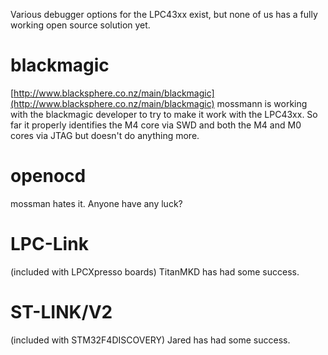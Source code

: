 Various debugger options for the LPC43xx exist, but none of us has a fully working open source solution yet.

# blackmagic
[http://www.blacksphere.co.nz/main/blackmagic](http://www.blacksphere.co.nz/main/blackmagic)
mossmann is working with the blackmagic developer to try to make it work with the LPC43xx. So far it properly identifies the M4 core via SWD and both the M4 and M0 cores via JTAG but doesn't do anything more.

# openocd
mossman hates it. Anyone have any luck?

# LPC-Link
(included with LPCXpresso boards)
TitanMKD has had some success.

# ST-LINK/V2
(included with STM32F4DISCOVERY)
Jared has had some success.